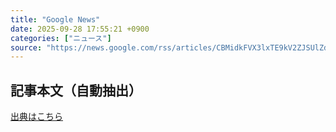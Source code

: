 ```yaml
---
title: "Google News"
date: 2025-09-28 17:55:21 +0900
categories: ["ニュース"]
source: "https://news.google.com/rss/articles/CBMidkFVX3lxTE9kV2ZJSUlZd0lFVFJYb1pWS2w4SGlTNVE2WF9xbTdrb2Y0VFNiQzMyRTR0MjJwWGw4Unc4dHVQS19BQTIzR01ibHlUY3h5Zko2WXRPY2gyY0I2RWJOUTFPREZMci1rRjV5V2tmQ0I4Y1pFWS1FdlE?oc=5"
---
```


## 記事本文（自動抽出）
<body class="y0K44d EA71Tc" id="readabilityBody"></body>

[出典はこちら](https://news.google.com/rss/articles/CBMidkFVX3lxTE9kV2ZJSUlZd0lFVFJYb1pWS2w4SGlTNVE2WF9xbTdrb2Y0VFNiQzMyRTR0MjJwWGw4Unc4dHVQS19BQTIzR01ibHlUY3h5Zko2WXRPY2gyY0I2RWJOUTFPREZMci1rRjV5V2tmQ0I4Y1pFWS1FdlE?oc=5)
